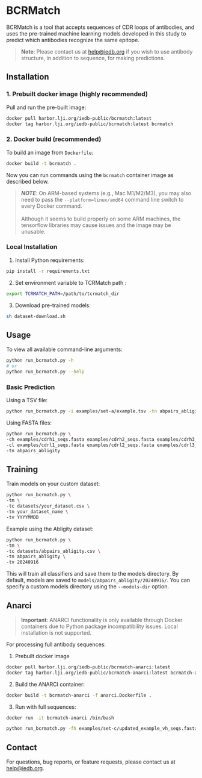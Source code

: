 # BCRMatch

BCRMatch is a tool that accepts sequences of CDR loops of antibodies, and uses the pre-trained machine learning models developed in this study to predict which antibodies recognize the same epitope.

> **Note**: Please contact us at help@iedb.org if you wish to use antibody structure, in addition to sequence, for making predictions.

## Installation

### 1. Prebuilt docker image (highly recommended)

Pull and run the pre-built image:

```bash
docker pull harbor.lji.org/iedb-public/bcrmatch:latest
docker tag harbor.lji.org/iedb-public/bcrmatch:latest bcrmatch
```

### 2. Docker build (recommended)

To build an image from `Dockerfile`:

```bash
docker build -t bcrmatch .
```

Now you can run commands using the ``bcrmatch`` container image as described below.

> **_NOTE_**: On ARM-based systems (e.g., Mac M1/M2/M3), you may also need to pass the ``--platform=linux/amd64`` command line switch to every Docker command.<br><br>Although it seems to build properly on some ARM machines, the tensorflow libraries may cause issues and the image may be unusable.


### Local Installation

1. Install Python requirements:
```bash
pip install -r requirements.txt
```

2. Set environment variable to TCRMatch path :
```bash
export TCRMATCH_PATH=/path/to/tcrmatch_dir
```

3. Download pre-trained models:
```bash
sh dataset-download.sh
```

## Usage

To view all available command-line arguments:
```bash
python run_bcrmatch.py -h
# or
python run_bcrmatch.py --help
```

### Basic Prediction

Using a TSV file:
```bash
python run_bcrmatch.py -i examples/set-a/example.tsv -tn abpairs_abligity
```

Using FASTA files:
```bash
python run_bcrmatch.py \
-ch examples/cdrh1_seqs.fasta examples/cdrh2_seqs.fasta examples/cdrh3_seqs.fasta \
-cl examples/cdrl1_seqs.fasta examples/cdrl2_seqs.fasta examples/cdrl3_seqs.fasta \
-tn abpairs_abligity
```


## Training

Train models on your custom dataset:

```bash
python run_bcrmatch.py \
-tm \
-tc datasets/your_dataset.csv \
-tn your_dataset_name \
-tv YYYYMMDD
```

Example using the Abligity dataset:
```bash
python run_bcrmatch.py \
-tm \
-tc datasets/abpairs_abligity.csv \
-tn abpairs_abligity \
-tv 20240916
```

This will train all classifiers and save them to the models directory. By default, models are saved to `models/abpairs_abligity/20240916/`. You can specify a custom models directory using the `--models-dir` option.

## Anarci

> **Important**: ANARCI functionality is only available through Docker containers due to Python package incompatibility issues. Local installation is not supported.

For processing full antibody sequences:

1. Prebuilt docker image
```bash
docker pull harbor.lji.org/iedb-public/bcrmatch-anarci:latest
docker tag harbor.lji.org/iedb-public/bcrmatch-anarci:latest bcrmatch-anarci
```

2. Build the ANARCI container:
```bash
docker build -t bcrmatch-anarci -f anarci.Dockerfile .
```

3. Run with full sequences:
```bash
docker run -it bcrmatch-anarci /bin/bash

python run_bcrmatch.py -fh examples/set-c/updated_example_vh_seqs.fasta -fl examples/set-c/updated_example_vl_seqs.fasta -tn abpairs_abligity
```

## Contact

For questions, bug reports, or feature requests, please contact us at help@iedb.org.

